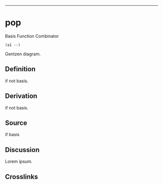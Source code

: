 ------------------------------------------------------------------------

# pop

Basis Function Combinator

    (a1 --)

Gentzen diagram.

## Definition

if not basis.

## Derivation

if not basis.

## Source

if basis

## Discussion

Lorem ipsum.

## Crosslinks
